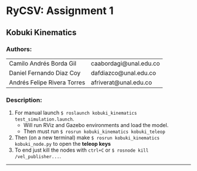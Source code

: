 # RyCSV: Assignment 1
## Kobuki Kinematics

### Authors:

<table>
    <tr>
        <td>Camilo Andrés Borda Gil</td>
        <td>caabordagi@unal.edu.co</td>
    </tr>
    <tr>
        <td>Daniel Fernando Diaz Coy</td>
        <td>dafdiazco@unal.edu.co</td>
    </tr>
    <tr>
        <td>Andrés Felipe Rivera Torres</td>
        <td>afriverat@unal.edu.co</td>
    </tr>
</table>

### Description:

1. For manual launch `$ roslaunch kobuki_kinematics test_simulation.launch`.
    - Will run RViz and Gazebo environments and load the model.
    - Then must run `$ rosrun kobuki_kinematics kobuki_teleop`
1. Then (on a new terminal) make `$ rosrun kobuki_kinematics kobuki_node.py` to open the <b>teleop keys</b>
1. To end just kill the nodes with `ctrl+C` or `$ rosnode kill /vel_publisher...`.

---
